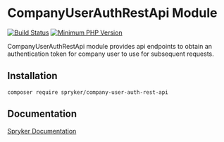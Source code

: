 # CompanyUserAuthRestApi Module
[![Build Status](https://travis-ci.org/spryker/company-user-auth-rest-api.svg)](https://travis-ci.org/spryker/company-user-auth-rest-api)
[![Minimum PHP Version](https://img.shields.io/badge/php-%3E%3D%207.2-8892BF.svg)](https://php.net/)

CompanyUserAuthRestApi module provides api endpoints to obtain an authentication token for company user to use for subsequent requests.

## Installation

```
composer require spryker/company-user-auth-rest-api
```

## Documentation

[Spryker Documentation](https://academy.spryker.com/developing_with_spryker/module_guide/modules.html)
